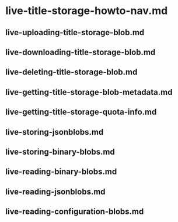 # live-title-storage-howto-nav.md

## live-uploading-title-storage-blob.md

## live-downloading-title-storage-blob.md

## live-deleting-title-storage-blob.md

## live-getting-title-storage-blob-metadata.md

## live-getting-title-storage-quota-info.md

## live-storing-jsonblobs.md

## live-storing-binary-blobs.md

## live-reading-binary-blobs.md

## live-reading-jsonblobs.md

## live-reading-configuration-blobs.md
